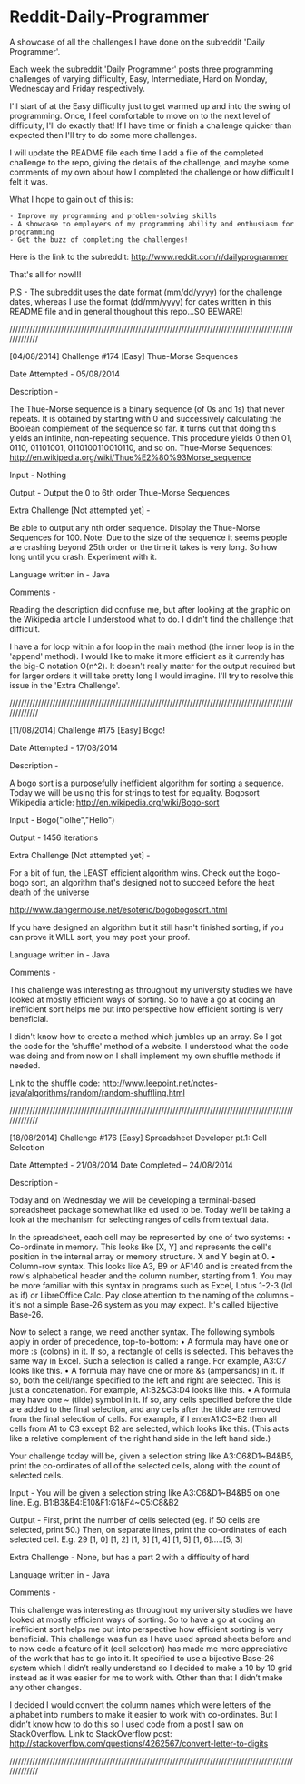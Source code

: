 Reddit-Daily-Programmer
=======================

A showcase of all the challenges I have done on the subreddit 'Daily Programmer'.

Each week the subreddit 'Daily Programmer' posts three programming challenges of varying difficulty, Easy, Intermediate, Hard on Monday, Wednesday and Friday respectively.

I'll start of at the Easy difficulty just to get warmed up and into the swing of programming. Once, I feel comfortable to move on to the next level of difficulty, I'll do exactly that! If I have time or finish a challenge quicker than expected then I'll try to do some more challenges.

I will update the README file each time I add a file of the completed challenge to the repo, giving the details of the challenge, and maybe some comments of my own about how I completed the challenge or how difficult I felt it was.

What I hope to gain out of this is:

    - Improve my programming and problem-solving skills
    - A showcase to employers of my programming ability and enthusiasm for programming
    - Get the buzz of completing the challenges!
  
Here is the link to the subreddit: http://www.reddit.com/r/dailyprogrammer

That's all for now!!!

P.S - The subreddit uses the date format (mm/dd/yyyy) for the challenge dates, whereas I use the format (dd/mm/yyyy) for dates written in this README file and in general thoughout this repo...SO BEWARE!

/////////////////////////////////////////////////////////////////////////////////////////////////////////////

[04/08/2014] Challenge #174 [Easy] Thue-Morse Sequences

Date Attempted - 05/08/2014

Description - 

The Thue-Morse sequence is a binary sequence (of 0s and 1s) that never repeats. It is obtained by starting with 0 and successively calculating the Boolean complement of the sequence so far. It turns out that doing this yields an infinite, non-repeating sequence. This procedure yields 0 then 01, 0110, 01101001, 0110100110010110, and so on. Thue-Morse Sequences: http://en.wikipedia.org/wiki/Thue%E2%80%93Morse_sequence

Input - Nothing

Output - Output the 0 to 6th order Thue-Morse Sequences

Extra Challenge [Not attempted yet] - 

Be able to output any nth order sequence. Display the Thue-Morse Sequences for 100. Note: Due to the size of the sequence it seems people are crashing beyond 25th order or the time it takes is very long. So how long until you crash. Experiment with it.

Language written in - Java

Comments -  

Reading the description did confuse me, but after looking at the graphic on the Wikipedia article I understood what to do. I didn't find the challenge that difficult. 

I have a for loop within a for loop in the main method (the inner loop is in the 'append' method). I would like to make it more efficient as it currently has the big-O notation O(n^2). It doesn't really matter for the output required but for larger orders it will take pretty long I would imagine. I'll try to resolve this issue in the 'Extra Challenge'.

/////////////////////////////////////////////////////////////////////////////////////////////////////////////

[11/08/2014] Challenge #175 [Easy] Bogo!

Date Attempted - 17/08/2014

Description - 

A bogo sort is a purposefully inefficient algorithm for sorting a sequence. Today we will be using this for strings to test for equality. Bogosort Wikipedia article: http://en.wikipedia.org/wiki/Bogo-sort

Input - Bogo("lolhe","Hello")

Output - 1456 iterations

Extra Challenge [Not attempted yet] - 

For a bit of fun, the LEAST efficient algorithm wins. Check out the bogo-bogo sort, an algorithm that's designed not to succeed before the heat death of the universe

http://www.dangermouse.net/esoteric/bogobogosort.html

If you have designed an algorithm but it still hasn't finished sorting, if you can prove it WILL sort, you may post your proof.

Language written in - Java

Comments -  

This challenge was interesting as throughout my university studies we have looked at mostly efficient ways of sorting. So to have a go at coding an inefficient sort helps me put into perspective how efficient sorting is very beneficial.

I didn't know how to create a method which jumbles up an array. So I got the code for the 'shuffle' method of a website. I understood what the code was doing and from now on I shall implement my own shuffle methods if needed. 

Link to the shuffle code: http://www.leepoint.net/notes-java/algorithms/random/random-shuffling.html

/////////////////////////////////////////////////////////////////////////////////////////////////////////////

[18/08/2014] Challenge #176 [Easy] Spreadsheet Developer pt.1: Cell Selection 

Date Attempted - 21/08/2014		Date Completed – 24/08/2014

Description - 

Today and on Wednesday we will be developing a terminal-based spreadsheet package somewhat like ed used to be. Today we'll be taking a look at the mechanism for selecting ranges of cells from textual data.

In the spreadsheet, each cell may be represented by one of two systems:
•	Co-ordinate in memory. This looks like [X, Y] and represents the cell's position in the internal array or memory structure. X and Y begin at 0.
•	Column-row syntax. This looks like A3, B9 or AF140 and is created from the row's alphabetical header and the column number, starting from 1. You may be more familiar with this syntax in programs such as Excel, Lotus 1-2-3 (lol as if) or LibreOffice Calc. Pay close attention to the naming of the columns - it's not a simple Base-26 system as you may expect. It's called bijective Base-26.


Now to select a range, we need another syntax. The following symbols apply in order of precedence, top-to-bottom:
•	A formula may have one or more :s (colons) in it. If so, a rectangle of cells is selected. This behaves the same way in Excel. Such a selection is called a range. For example, A3:C7 looks like this.
•	A formula may have one or more &s (ampersands) in it. If so, both the cell/range specified to the left and right are selected. This is just a concatenation. For example, A1:B2&C3:D4 looks like this.
•	A formula may have one ~ (tilde) symbol in it. If so, any cells specified before the tilde are added to the final selection, and any cells after the tilde are removed from the final selection of cells. For example, if I enterA1:C3~B2 then all cells from A1 to C3 except B2 are selected, which looks like this. (This acts like a relative complement of the right hand side in the left hand side.)


Your challenge today will be, given a selection string like A3:C6&D1~B4&B5, print the co-ordinates of all of the selected cells, along with the count of selected cells.

Input - You will be given a selection string like A3:C6&D1~B4&B5 on one line. E.g. B1:B3&B4:E10&F1:G1&F4~C5:C8&B2


Output - First, print the number of cells selected (eg. if 50 cells are selected, print 50.)
Then, on separate lines, print the co-ordinates of each selected cell.
E.g. 29 [1, 0] [1, 2] [1, 3] [1, 4] [1, 5] [1, 6].....[5, 3]

Extra Challenge  - None, but has a part 2 with a difficulty of hard 

Language written in - Java

Comments -  

This challenge was interesting as throughout my university studies we have looked at mostly efficient ways of sorting. So to have a go at coding an inefficient sort helps me put into perspective how efficient sorting is very beneficial.
This challenge was fun as I have used spread sheets before and to now code a feature of it (cell selection) has made me more appreciative of the work that has to go into it. It specified to use a bijective Base-26 system which I didn’t really understand so I decided to make a 10 by 10 grid instead as it was easier for me to work with. Other than that I didn’t make any other changes.

I decided I would convert the column names which were letters of the alphabet into numbers to make it easier to work with co-ordinates. But I didn’t know how to do this so I used code from a post I saw on StackOverflow. 
Link to StackOverflow post: http://stackoverflow.com/questions/4262567/convert-letter-to-digits

/////////////////////////////////////////////////////////////////////////////////////////////////////////////
